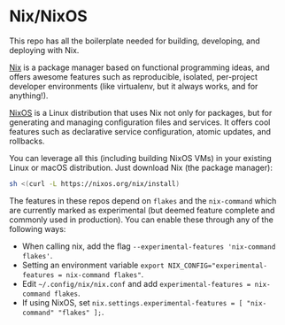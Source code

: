 # Nix/NixOS

This repo has all the boilerplate needed for building, developing, and
deploying with Nix.

[Nix](https://nixos.org/guides/how-nix-works.html) is a package manager based
on functional programming ideas, and offers awesome features such as
reproducible, isolated, per-project developer environments (like virtualenv,
but it always works, and for anything!).

[NixOS](https://nixos.org/guides/how-nix-works.html#nixos) is a Linux
distribution that uses Nix not only for packages, but for generating and
managing configuration files and services. It offers cool features such as
declarative service configuration, atomic updates, and rollbacks.

You can leverage all this (including building NixOS VMs) in your existing Linux
or macOS distribution. Just download Nix (the package manager):

```bash
sh <(curl -L https://nixos.org/nix/install)
```

The features in these repos depend on `flakes` and the `nix-command` which are
currently marked as experimental (but deemed feature complete and commonly used
in production). You can enable these through any of the following ways:

- When calling nix, add the flag `--experimental-features 'nix-command flakes'`.
- Setting an environment variable `export NIX_CONFIG="experimental-features = nix-command flakes"`.
- Edit `~/.config/nix/nix.conf` and add `experimental-features = nix-command flakes`.
- If using NixOS, set `nix.settings.experimental-features = [ "nix-command" "flakes" ];`.
